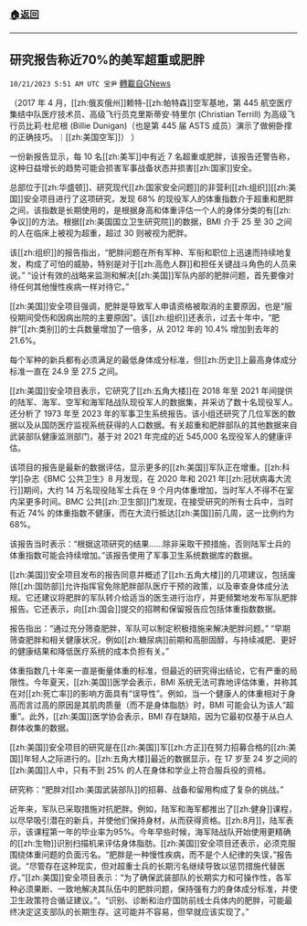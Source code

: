 ###  [:house:返回](README.md)
---


## 研究报告称近70%的美军超重或肥胖
`10/21/2023 5:51 AM UTC 宝尹` [轉載自GNews](https://gnews.org/articles/1862196)

  
（2017 年 4 月，[[zh:俄亥俄州]]赖特-[[zh:帕特森]]空军基地，第 445 航空医疗集结中队医疗技术员、高级飞行员克里斯蒂安·特里尔 (Christian Terrill) 为高级飞行员比莉·杜尼根 (Billie Dunigan)（也是第 445 届 ASTS 成员）演示了做俯卧撑的正确技巧。｜[[zh:美国空军]]） ）

一份新报告显示，每 10 名[[zh:美军]]中有近 7 名超重或肥胖，该报告还警告称，这种日益增长的趋势可能会损害军事战备状态并损害[[zh:国家]]安全。

总部位于[[zh:华盛顿]]、研究现代[[zh:国家安全问题]]的非营利[[zh:组织]][[zh:美国]]安全项目进行了这项研究，发现 68% 的现役军人的体重指数介于超重和肥胖之间，该指数是长期使用的，是根据身高和体重评估一个人的身体分类的有[[zh:争议]]的方法。根据[[zh:美国国立卫生研究院]]的数据，BMI 介于 25 至 30 之间的人在临床上被视为超重，超过 30 则被视为肥胖。

该[[zh:组织]]的报告指出，“肥胖问题在所有军种、军衔和职位上迅速而持续地复发，构成了可怕的威胁，特别是对于[[zh:高危人群]]和担任关键战斗角色的人员来说。” “设计有效的战略来监测和解决[[zh:美国]]军队内部的肥胖问题，首先要像对待任何其他慢性疾病一样对待它。”

[[zh:美国]]安全项目强调，肥胖是导致军人申请资格被取消的主要原因，也是“服役期间受伤和因病出院的主要原因”。该[[zh:组织]]还表示，过去十年中，“肥胖”[[zh:类别]]的士兵数量增加了一倍多，从 2012 年的 10.4% 增加到去年的 21.6%。

每个军种的新兵都有必须满足的最低身体成分标准，但[[zh:历史]]上最高身体成分标准一直在 24.9 至 27.5 之间。

[[zh:美国]]安全项目表示，它研究了[[zh:五角大楼]]在 2018 年至 2021 年间提供的陆军、海军、空军和海军陆战队现役军人的数据集，并采访了数十名现役军人。还分析了 1973 年至 2023 年的军事卫生系统报告。该小组还研究了几位军医的数据以及从国防医疗监视系统获得的人口数据。有关超重和肥胖部队的其他数据来自武装部队健康监测部门，基于对 2021 年完成的近 545,000 名现役军人的健康评估。

该项目的报告是最新的数据评估，显示更多的[[zh:美国]]军队正在增重。[[zh:科学]]杂志《BMC 公共卫生》8 月发现，在 2020 年和 2021 年[[zh:冠状病毒大流行]]期间，大约 14 万名现役陆军士兵在 9 个月内体重增加，当时军人不得不在室内呆更多时间。BMC 公共[[zh:卫生部]]门发现，在接受研究的所有士兵中，当时有近 74% 的体重指数不健康，而在大流行抵达[[zh:美国]]前几周，这一比例约为 68%。

该报告当时表示：“根据这项研究的结果……除非采取干预措施，否则陆军士兵的体重指数可能会持续增加。”该报告使用了军事卫生系统数据库的数据。

[[zh:美国]]安全项目发布的报告同意并概述了[[zh:五角大楼]]的几项建议，包括废除[[zh:国防部]]允许指挥官免除肥胖部队医疗干预的政策，以及审查身体成分法规。它还建议将肥胖的军队转介给适当的医生进行治疗，并更频繁地发布军队肥胖报告。它还表示，向[[zh:国会]]提交的招聘和保留报告应包括体重指数数据。

报告指出：“通过充分筛查肥胖，军队可以制定积极措施来解决肥胖问题。” “早期筛查肥胖和相关健康状况，例如[[zh:糖尿病]]前期和高胆固醇，与持续减肥、更好的健康结果和降低医疗系统的成本负担有关。”

体重指数几十年来一直是衡量体重的标准，但最近的研究得出结论，它有严重的局限性。今年夏天，[[zh:美国]]医学会表示，BMI 系统无法可靠地评估体重，并称其在对[[zh:死亡率]]的影响方面具有“误导性”。例如，当一个健康人的体重相对于身高而言过高的原因是其肌肉质量（而不是身体脂肪）时，BMI 可能会认为该人“超重”。此外，[[zh:美国]]医学协会表示，BMI 存在缺陷，因为它最初仅基于从白人群体收集的数据。

[[zh:美国]]安全项目的研究是在[[zh:美国]]军[[zh:方正]]在努力招募合格的[[zh:美国]]年轻人之际进行的。[[zh:五角大楼]]最近的数据显示，在 17 岁至 24 岁之间的[[zh:美国]]人中，只有不到 25% 的人在身体和学业上符合服兵役的资格。

研究称：“肥胖对[[zh:美国武装部队]]的招募、战备和留用构成了复杂的挑战。”

近年来，军队已采取措施对抗肥胖。例如，陆军和海军都推出了[[zh:健身]]课程，以尽早吸引潜在的新兵，并使他们保持身材，从而获得资格。[[zh:8月]]，陆军表示，该课程第一年的毕业率为95%。今年早些时候，海军陆战队开始使用更精确的[[zh:生物]]识别扫描机来评估身体脂肪。[[zh:美国]]安全项目还表示，必须克服围绕体重问题的负面污名。“肥胖是一种慢性疾病，而不是个人纪律的失误，”报告说。“尽管存在这种现实，但对超重士兵的长期污名继续导致以惩罚措施代替医疗。”[[zh:美国]]安全项目表示：“为了确保武装部队的长期实力和可操作性，各军种必须果断、一致地解决其队伍中的肥胖问题，保持强有力的身体成分标准，并使卫生政策符合循证建议。”。“识别、诊断和治疗国防前线士兵体内的肥胖，可能最终决定这支部队的长期生存。这可能并不容易，但早就应该实现了。”
